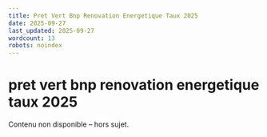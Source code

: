 ```yaml
---
title: Pret Vert Bnp Renovation Energetique Taux 2025
date: 2025-09-27
last_updated: 2025-09-27
wordcount: 13
robots: noindex
---
```


# pret vert bnp renovation energetique taux 2025

Contenu non disponible – hors sujet.